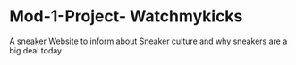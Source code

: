 # Mod-1-Project- Watchmykicks
A sneaker Website to inform about Sneaker culture and why sneakers are a big deal today

